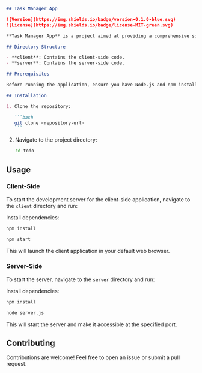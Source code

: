 ````markdown
## Task Manager App

![Version](https://img.shields.io/badge/version-0.1.0-blue.svg)
![License](https://img.shields.io/badge/license-MIT-green.svg)

**Task Manager App** is a project aimed at providing a comprehensive solution for managing tasks efficiently. This repository contains both client-side and server-side code.

## Directory Structure

- **client**: Contains the client-side code.
- **server**: Contains the server-side code.

## Prerequisites

Before running the application, ensure you have Node.js and npm installed on your machine.

## Installation

1. Clone the repository:

   ```bash
   git clone <repository-url>
   ```
````

2. Navigate to the project directory:

   ```bash
   cd todo
   ```

## Usage

### Client-Side

To start the development server for the client-side application, navigate to the `client` directory and run:

Install dependencies:

```bash
npm install
```

```bash
npm start
```

This will launch the client application in your default web browser.

### Server-Side

To start the server, navigate to the `server` directory and run:

Install dependencies:

```bash
npm install
```

```bash
node server.js
```

This will start the server and make it accessible at the specified port.

## Contributing

Contributions are welcome! Feel free to open an issue or submit a pull request.
